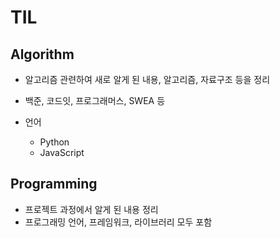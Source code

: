 # TIL

## Algorithm

- 알고리즘 관련하여 새로 알게 된 내용, 알고리즘, 자료구조 등을 정리

- 백준, 코드잇, 프로그래머스,  SWEA 등
- 언어
  - Python
  - JavaScript



## Programming

- 프로젝트 과정에서 알게 된 내용 정리
- 프로그래밍 언어, 프레임워크, 라이브러리 모두 포함